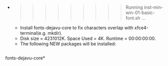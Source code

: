 * >>>>>>>>> Running inst-min-win-01-basic-font.sh ...
  * Install fonts-dejavu-core to fix characters overlap with xfce4-terminal(e.g. mkdir).
  * Disk size = 4231012K. Space Used = 4K. Runtime = 00:00:00:00.
  * The following NEW packages will be installed:
  ```bash
fonts-dejavu-core*
  ```
